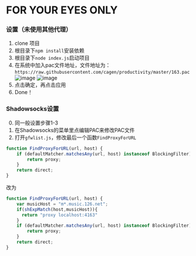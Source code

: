 # FOR YOUR EYES ONLY

### 设置（未使用其他代理）
1. clone 项目
2. 根目录下`npm install`安装依赖
3. 根目录下`node index.js`启动项目
4. 在系统中加入pac文件地址，文件地址为：`https://raw.githubusercontent.com/cagen/productivity/master/163.pac`
  ![image](https://cloud.githubusercontent.com/assets/5174809/14417863/8e89ec90-ffec-11e5-9f69-656aa7fe4981.png)
  ![image](https://cloud.githubusercontent.com/assets/5174809/14417907/cea85e10-ffec-11e5-9ba7-e6da601b1add.png)
5. 点击确定，再点击应用
6. Done！


### Shadowsocks设置
0. 同一般设置步骤1-3
1. 在Shadowsocks的菜单里点编辑PAC来修改PAC文件
2. 打开`gfwlist.js`，修改最后一个函数`FindProxyForURL`
```js
function FindProxyForURL(url, host) {
    if (defaultMatcher.matchesAny(url, host) instanceof BlockingFilter) {
        return proxy;
    }
    return direct;
}
```
改为
```js
function FindProxyForURL(url, host) {
    var musicHost = "m*.music.126.net";
    if(shExpMatch(host,musicHost)){
      return "proxy localhost:4163"
    }
    if (defaultMatcher.matchesAny(url, host) instanceof BlockingFilter) {
        return proxy;
    }
    return direct;
}
```
